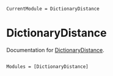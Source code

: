 ```@meta
CurrentModule = DictionaryDistance
```

# DictionaryDistance

Documentation for [DictionaryDistance](https://github.com/RomeoV/DictionaryDistance.jl).

```@index
```

```@autodocs
Modules = [DictionaryDistance]
```
